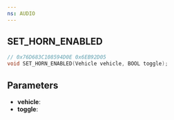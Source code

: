 ```yaml
---
ns: AUDIO
---
```

## SET_HORN_ENABLED

```c
// 0x76D683C108594D0E 0x6EB92D05
void SET_HORN_ENABLED(Vehicle vehicle, BOOL toggle);
```


## Parameters
* **vehicle**: 
* **toggle**: 

